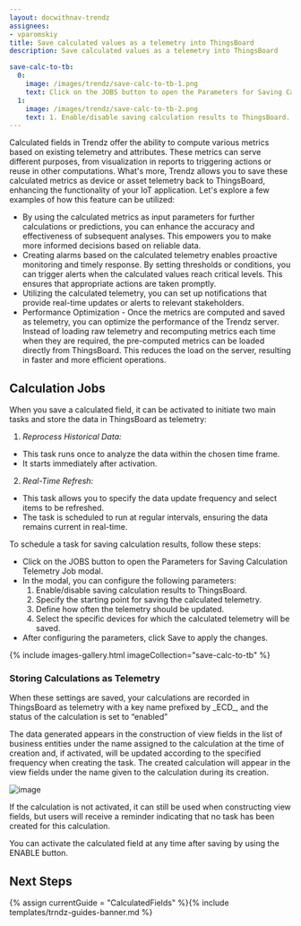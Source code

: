 ```yaml
---
layout: docwithnav-trendz
assignees:
- vparomskiy
title: Save calculated values as a telemetry into ThingsBoard
description: Save calculated values as a telemetry into ThingsBoard

save-calc-to-tb:
  0:
    image: /images/trendz/save-calc-to-tb-1.png
    text: Click on the JOBS button to open the Parameters for Saving Calculation Telemetry Job modal.
  1: 
    image: /images/trendz/save-calc-to-tb-2.png
    text: 1. Enable/disable saving calculation results to ThingsBoard. 2. Specify the starting point for saving the calculated telemetry. 3. Define how often the telemetry should be updated. 4. Select the specific devices for which the calculated telemetry will be saved.
---
```


Calculated fields in Trendz offer the ability to compute various metrics based on existing telemetry and attributes.
These metrics can serve different purposes, from visualization in reports to triggering actions or reuse in other computations.
What's more, Trendz allows you to save these calculated metrics as device or asset telemetry back to ThingsBoard, enhancing the functionality of your IoT application.
Let's explore a few examples of how this feature can be utilized:

* By using the calculated metrics as input parameters for further calculations or predictions, you can enhance the accuracy and effectiveness of subsequent analyses.
  This empowers you to make more informed decisions based on reliable data.
* Creating alarms based on the calculated telemetry enables proactive monitoring and timely response.
  By setting thresholds or conditions, you can trigger alerts when the calculated values reach critical levels. This ensures that appropriate actions are taken promptly.
* Utilizing the calculated telemetry, you can set up notifications that provide real-time updates or alerts to relevant stakeholders.
* Performance Optimization - Once the metrics are computed and saved as telemetry, you can optimize the performance of the Trendz server.
  Instead of loading raw telemetry and recomputing metrics each time when they are required, the pre-computed metrics can be loaded directly from ThingsBoard.
  This reduces the load on the server, resulting in faster and more efficient operations.

## Calculation Jobs

When you save a calculated field, it can be activated to initiate two main tasks and store the data in ThingsBoard as telemetry:
1. *Reprocess Historical Data:*
* This task runs once to analyze the data within the chosen time frame.
* It starts immediately after activation.
2. *Real-Time Refresh:*
* This task allows you to specify the data update frequency and select items to be refreshed.
* The task is scheduled to run at regular intervals, ensuring the data remains current in real-time.

To schedule a task for saving calculation results, follow these steps:
* Click on the JOBS button to open the Parameters for Saving Calculation Telemetry Job modal.
* In the modal, you can configure the following parameters:
  1. Enable/disable saving calculation results to ThingsBoard.
  2. Specify the starting point for saving the calculated telemetry.
  3. Define how often the telemetry should be updated.
  4. Select the specific devices for which the calculated telemetry will be saved.
* After configuring the parameters, click Save to apply the changes.

{% include images-gallery.html imageCollection="save-calc-to-tb" %}

### Storing Calculations as Telemetry

When these settings are saved, your calculations are recorded in ThingsBoard as telemetry with a key name prefixed by \_ECD_, and the status of the calculation is set to “enabled”

The data generated appears in the construction of view fields in the list of business entities under the name assigned to the calculation at the time of creation and,
if activated, will be updated according to the specified frequency when creating the task. The created calculation will appear in the view fields under the name given to the calculation during its creation.

![image](/images/trendz/name-calculation-field.png)

If the calculation is not activated, it can still be used when constructing view fields, but users will receive a reminder indicating that no task has been created for this calculation.

You can activate the calculated field at any time after saving by using the ENABLE button.



## Next Steps

{% assign currentGuide = "CalculatedFields" %}{% include templates/trndz-guides-banner.md %}
